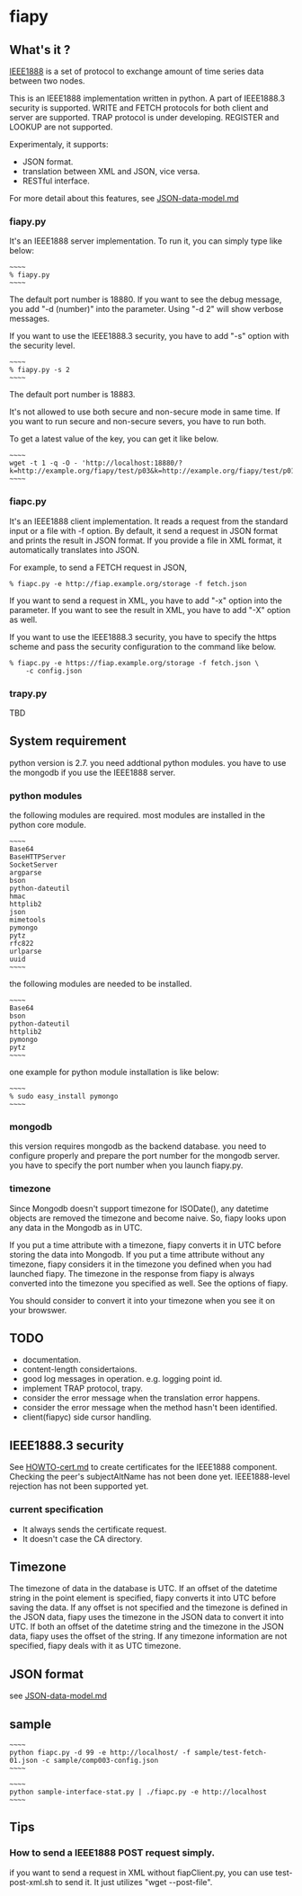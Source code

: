 fiapy
=====

## What's it ?

[IEEE1888](http://standards.ieee.org/findstds/standard/1888-2014.html) is a set of protocol to exchange amount of time series data between two nodes.

This is an IEEE1888 implementation written in python.
A part of IEEE1888.3 security is supported.
WRITE and FETCH protocols for both client and server are supported.
TRAP protocol is under developing.
REGISTER and LOOKUP are not supported.

Experimentaly, it supports:

- JSON format.
- translation between XML and JSON, vice versa.
- RESTful interface.

For more detail about this features,
see [JSON-data-model.md](https://github.com/tanupoo/fiapy/blob/master/doc/JSON-data-model.md)

### fiapy.py

It's an IEEE1888 server implementation.
To run it, you can simply type like below:

    ~~~~
    % fiapy.py
    ~~~~

The default port number is 18880.
If you want to see the debug message, you add "-d (number)" into the parameter.
Using "-d 2" will show verbose messages.

If you want to use the IEEE1888.3 security,
you have to add "-s" option with the security level.

    ~~~~
    % fiapy.py -s 2
    ~~~~

The default port number is 18883.

It's not allowed to use both secure and non-secure mode in same time.
If you want to run secure and non-secure severs, you have to run both.

To get a latest value of the key, you can get it like below.

    ~~~~
    wget -t 1 -q -O - 'http://localhost:18880/?k=http://example.org/fiapy/test/p03&k=http://example.org/fiapy/test/p01'
    ~~~~

### fiapc.py

It's an IEEE1888 client implementation.
It reads a request from the standard input or a file with -f option.
By default, it send a request in JSON format and prints the result in JSON format.
If you provide a file in XML format, it automatically translates into JSON.

For example, to send a FETCH request in JSON,

~~~~
% fiapc.py -e http://fiap.example.org/storage -f fetch.json
~~~~

If you want to send a request in XML, you have to add "-x" option into the parameter.
If you want to see the result in XML, you have to add "-X" option as well.

If you want to use the IEEE1888.3 security,
you have to specify the https scheme
and pass the security configuration to the command like below.

~~~~
% fiapc.py -e https://fiap.example.org/storage -f fetch.json \
    -c config.json
~~~~

### trapy.py

TBD

## System requirement

python version is 2.7.
you need addtional python modules.
you have to use the mongodb if you use the IEEE1888 server.

### python modules

the following modules are required.  most modules are installed in the python core module.

    ~~~~
    Base64
    BaseHTTPServer
    SocketServer
    argparse
    bson
    python-dateutil
    hmac
    httplib2
    json
    mimetools
    pymongo
    pytz
    rfc822
    urlparse
    uuid
    ~~~~

the following modules are needed to be installed.

    ~~~~
    Base64
    bson
    python-dateutil
    httplib2
    pymongo
    pytz
    ~~~~

one example for python module installation is like below:

    ~~~~
    % sudo easy_install pymongo
    ~~~~

### mongodb

this version requires mongodb as the backend database.
you need to configure properly and prepare the port number for the mongodb server.
you have to specify the port number when you launch fiapy.py.

### timezone

Since Mongodb doesn't support timezone for ISODate(),
any datetime objects are removed the timezone and become naive.
So, fiapy looks upon any data in the Mongodb as in UTC.

If you put a time attribute with a timezone, fiapy converts it in UTC before storing the data into Mongodb.
If you put a time attribute without any timezone, fiapy considers it in the timezone you defined
when you had launched fiapy.
The timezone in the response from fiapy is always converted into the timezone you specified as well.
See the options of fiapy.

You should consider to convert it into your timezone when you see it on your browswer.

## TODO

- documentation.
- content-length considertaions.
- good log messages in operation.  e.g. logging point id.
- implement TRAP protocol, trapy.
- consider the error message when the translation error happens.
- consider the error message when the method hasn't been identified.
- client(fiapyc) side cursor handling.

## IEEE1888.3 security

See [HOWTO-cert.md](https://github.com/tanupoo/fiapy/blob/master/doc/HOWTO-cert.md)
to create certificates for the IEEE1888 component.
Checking the peer's subjectAltName has not been done yet.
IEEE1888-level rejection has not been supported yet.

### current specification

- It always sends the certificate request.
- It doesn't case the CA directory.

## Timezone

The timezone of data in the database is UTC.
If an offset of the datetime string in the point element is specified,
fiapy converts it into UTC before saving the data.
If any offset is not specified and the timezone is defined in the JSON data,
fiapy uses the timezone in the JSON data to convert it into UTC.
If both an offset of the datetime string and the timezone in the JSON data,
fiapy uses the offset of the string.
If any timezone information are not specified,
fiapy deals with it as UTC timezone.

## JSON format

see [JSON-data-model.md](https://github.com/tanupoo/fiapy/blob/master/doc/JSON-data-model.md)

## sample

    ~~~~
    python fiapc.py -d 99 -e http://localhost/ -f sample/test-fetch-01.json -c sample/comp003-config.json
    ~~~~

    ~~~~
    python sample-interface-stat.py | ./fiapc.py -e http://localhost
    ~~~~

## Tips

### How to send a IEEE1888 POST request simply.

if you want to send a request in XML without fiapClient.py,
you can use test-post-xml.sh to send it.
It just utilizes "wget --post-file".

